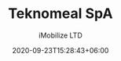 ---
title: "Teknomeal SpA
"
date: 2020-09-23T15:28:43+06:00
draft: false
country: "Chile
"
description: "Teknomeal SpA specialises in developing technology solutions for our client’s food processing projects. Teknomeal works closely with the leading International equipment suppliers, which, coupled with the extensive expertise of our engineering team, helps to develop the optimum solution for our client’s application needs."
author: "iMobilize LTD"
# images: ["images/blog/branding-for-profit-book.jpg"]
keywords: ""
logo: "images/1.png"
address: "Bio-Bio 441,
Santiago,
Chile
8361220"
contact: "Eduardo Delaunoy Loch, Managing Director
"
email: "eduardo@teknomeal.cl
"
Phone:  "+56 25554477
"
Fax: "-
​​​​​​​"
Website:  "www.teknomeal.cl"
---